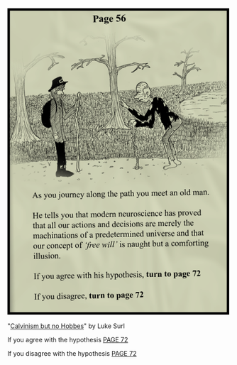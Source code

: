 ![ ](determinism.png  "Calvin but no Hobbes by Luke Surl")

"[Calvinism but no Hobbes](http://www.lukesurl.com/archives/comic/280-calvinism-but-no-hobbes)" by Luke Surl

If you agree with the hypothesis [PAGE 72](https://twitter.com/intent/tweet?text=@ChoiceEngine%20PAGE%2072)

If you disagree with the hypothesis [PAGE 72](https://twitter.com/intent/tweet?text=@ChoiceEngine%20PAGE%2072)

